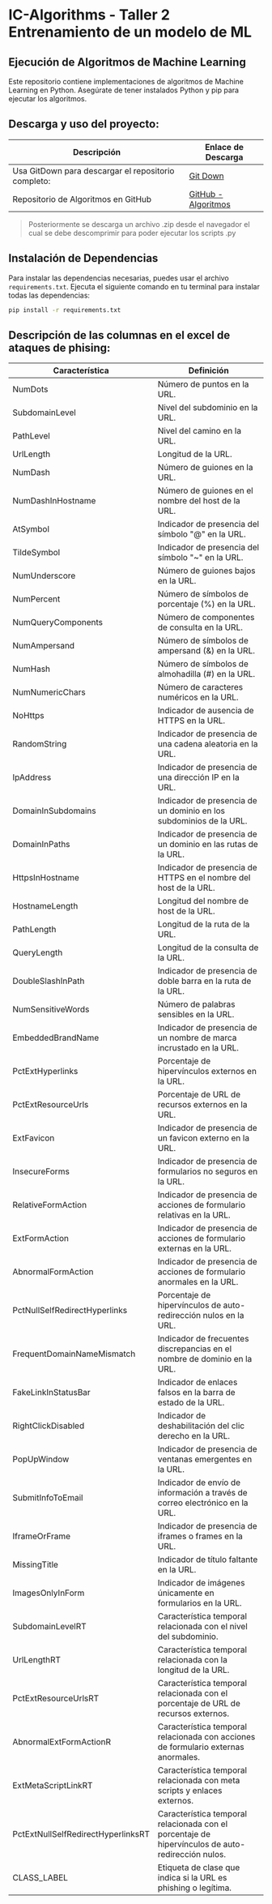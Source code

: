 # IC-Algorithms - Taller 2 Entrenamiento de un modelo de ML 

## Ejecución de Algoritmos de Machine Learning

Este repositorio contiene implementaciones de algoritmos de Machine Learning en Python. Asegúrate de tener instalados Python y pip para ejecutar los algoritmos.

## Descarga y uso del proyecto:
| Descripción                                     | Enlace de Descarga                                            |
|-------------------------------------------------|---------------------------------------------------------------|
| Usa GitDown para descargar el repositorio completo: | [Git Down](https://minhaskamal.github.io/DownGit/#/home) |
| Repositorio de Algoritmos en GitHub             | [GitHub - Algoritmos](https://github.com/sh4dex/IC-Algorithms/tree/main/Entrenamiento_Taller2) |

>Posteriormente se descarga un archivo .zip desde el navegador el cual se debe descomprimir para poder ejecutar los scripts .py

## Instalación de Dependencias

Para instalar las dependencias necesarias, puedes usar el archivo `requirements.txt`. Ejecuta el siguiente comando en tu terminal para instalar todas las dependencias:

```bash
pip install -r requirements.txt
```

## Descripción de las columnas en el excel de ataques de phising:

| **Característica**                   | **Definición**                                                                                   |
|---------------------------------|-------------------------------------------------------------------------------------------------|
| NumDots                         | Número de puntos en la URL.                                                                    |
| SubdomainLevel                  | Nivel del subdominio en la URL.                                                                |
| PathLevel                       | Nivel del camino en la URL.                                                                    |
| UrlLength                       | Longitud de la URL.                                                                            |
| NumDash                         | Número de guiones en la URL.                                                                   |
| NumDashInHostname               | Número de guiones en el nombre del host de la URL.                                              |
| AtSymbol                        | Indicador de presencia del símbolo "@" en la URL.                                               |
| TildeSymbol                     | Indicador de presencia del símbolo "~" en la URL.                                               |
| NumUnderscore                   | Número de guiones bajos en la URL.                                                             |
| NumPercent                      | Número de símbolos de porcentaje (%) en la URL.                                                 |
| NumQueryComponents              | Número de componentes de consulta en la URL.                                                    |
| NumAmpersand                    | Número de símbolos de ampersand (&) en la URL.                                                  |
| NumHash                         | Número de símbolos de almohadilla (#) en la URL.                                                |
| NumNumericChars                 | Número de caracteres numéricos en la URL.                                                       |
| NoHttps                         | Indicador de ausencia de HTTPS en la URL.                                                       |
| RandomString                    | Indicador de presencia de una cadena aleatoria en la URL.                                       |
| IpAddress                       | Indicador de presencia de una dirección IP en la URL.                                           |
| DomainInSubdomains              | Indicador de presencia de un dominio en los subdominios de la URL.                              |
| DomainInPaths                   | Indicador de presencia de un dominio en las rutas de la URL.                                     |
| HttpsInHostname                 | Indicador de presencia de HTTPS en el nombre del host de la URL.                                |
| HostnameLength                  | Longitud del nombre de host de la URL.                                                          |
| PathLength                      | Longitud de la ruta de la URL.                                                                 |
| QueryLength                     | Longitud de la consulta de la URL.                                                              |
| DoubleSlashInPath               | Indicador de presencia de doble barra en la ruta de la URL.                                      |
| NumSensitiveWords               | Número de palabras sensibles en la URL.                                                         |
| EmbeddedBrandName               | Indicador de presencia de un nombre de marca incrustado en la URL.                              |
| PctExtHyperlinks                | Porcentaje de hipervínculos externos en la URL.                                                 |
| PctExtResourceUrls              | Porcentaje de URL de recursos externos en la URL.                                               |
| ExtFavicon                      | Indicador de presencia de un favicon externo en la URL.                                          |
| InsecureForms                   | Indicador de presencia de formularios no seguros en la URL.                                      |
| RelativeFormAction              | Indicador de presencia de acciones de formulario relativas en la URL.                            |
| ExtFormAction                   | Indicador de presencia de acciones de formulario externas en la URL.                              |
| AbnormalFormAction              | Indicador de presencia de acciones de formulario anormales en la URL.                            |
| PctNullSelfRedirectHyperlinks   | Porcentaje de hipervínculos de auto-redirección nulos en la URL.                                 |
| FrequentDomainNameMismatch      | Indicador de frecuentes discrepancias en el nombre de dominio en la URL.                         |
| FakeLinkInStatusBar             | Indicador de enlaces falsos en la barra de estado de la URL.                                     |
| RightClickDisabled              | Indicador de deshabilitación del clic derecho en la URL.                                         |
| PopUpWindow                     | Indicador de presencia de ventanas emergentes en la URL.                                         |
| SubmitInfoToEmail               | Indicador de envío de información a través de correo electrónico en la URL.                      |
| IframeOrFrame                   | Indicador de presencia de iframes o frames en la URL.                                            |
| MissingTitle                    | Indicador de título faltante en la URL.                                                         |
| ImagesOnlyInForm                | Indicador de imágenes únicamente en formularios en la URL.                                       |
| SubdomainLevelRT                | Característica temporal relacionada con el nivel del subdominio.                                  |
| UrlLengthRT                     | Característica temporal relacionada con la longitud de la URL.                                    |
| PctExtResourceUrlsRT            | Característica temporal relacionada con el porcentaje de URL de recursos externos.                |
| AbnormalExtFormActionR          | Característica temporal relacionada con acciones de formulario externas anormales.                |
| ExtMetaScriptLinkRT             | Característica temporal relacionada con meta scripts y enlaces externos.                          |
| PctExtNullSelfRedirectHyperlinksRT | Característica temporal relacionada con el porcentaje de hipervínculos de auto-redirección nulos.|
| CLASS_LABEL                     | Etiqueta de clase que indica si la URL es phishing o legítima.                                   |
